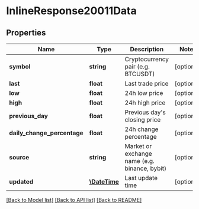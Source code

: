 # InlineResponse20011Data

## Properties
Name | Type | Description | Notes
------------ | ------------- | ------------- | -------------
**symbol** | **string** | Cryptocurrency pair (e.g. BTCUSDT) | [optional] 
**last** | **float** | Last trade price | [optional] 
**low** | **float** | 24h low price | [optional] 
**high** | **float** | 24h high price | [optional] 
**previous_day** | **float** | Previous day&#x27;s closing price | [optional] 
**daily_change_percentage** | **float** | 24h change percentage | [optional] 
**source** | **string** | Market or exchange name (e.g. binance, bybit) | [optional] 
**updated** | [**\DateTime**](\DateTime.md) | Last update time | [optional] 

[[Back to Model list]](../../README.md#documentation-for-models) [[Back to API list]](../../README.md#documentation-for-api-endpoints) [[Back to README]](../../README.md)

